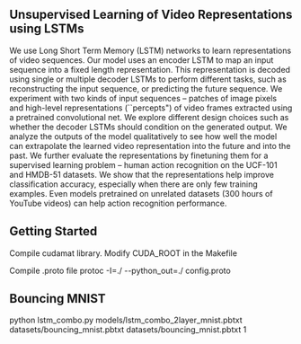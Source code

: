 ## Unsupervised Learning of Video Representations using LSTMs

We use Long Short Term Memory (LSTM) networks to learn representations of video sequences. Our model uses an encoder LSTM to map an input sequence into a fixed length representation. This representation is decoded using single or multiple decoder LSTMs to perform different tasks, such as reconstructing the input sequence, or predicting the future sequence. We experiment with two kinds of input sequences – patches of image pixels and high-level representations (``percepts") of video frames extracted using a pretrained convolutional net. We explore different design choices such as whether the decoder LSTMs should condition on the generated output. We analyze the outputs of the model qualitatively to see how well the model can extrapolate the learned video representation into the future and into the past. We further evaluate the representations by finetuning them for a supervised learning problem – human action recognition on the UCF-101 and HMDB-51 datasets. We show that the representations help improve classification accuracy, especially when there are only few training examples. Even models pretrained on unrelated datasets (300 hours of YouTube videos) can help action recognition performance.

## Getting Started

Compile cudamat library.
Modify CUDA_ROOT in the Makefile

Compile .proto file
protoc -I=./ --python_out=./ config.proto

## Bouncing MNIST
python lstm_combo.py models/lstm_combo_2layer_mnist.pbtxt datasets/bouncing_mnist.pbtxt datasets/bouncing_mnist.pbtxt 1